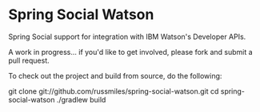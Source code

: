 # Spring Social Watson

Spring Social support for integration with IBM Watson's Developer APIs.

A work in progress... if you'd like to get involved, please fork and submit a pull request.

To check out the project and build from source, do the following:

 git clone git://github.com/russmiles/spring-social-watson.git
 cd spring-social-watson
 ./gradlew build



